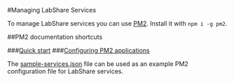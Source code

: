 #Managing LabShare Services

To manage LabShare services you can use [PM2](https://www.npmjs.com/package/pm2). Install it with `npm i -g pm2`.

##PM2 documentation shortcuts

###[Quick start](http://pm2.keymetrics.io/docs/usage/quick-start/#cheat-sheet)
###[Configuring PM2 applications](http://pm2.keymetrics.io/docs/usage/application-declaration/)

The [sample-services.json](../sample-services.json) file can be used as an example PM2 configuration file for LabShare services.